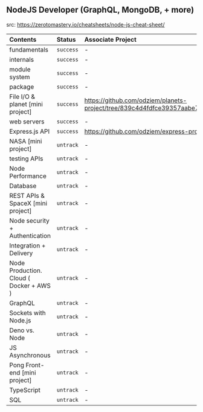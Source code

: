 ## NodeJS Developer (GraphQL, MongoDB, + more)
src: https://zerotomastery.io/cheatsheets/node-js-cheat-sheet/

| **Contents** | **Status** | **Associate Project** |
| :----------- | :--------- | :-------------------- |
| fundamentals | `success`| - |
| internals | `success` | - |
| module system | `success` | - |
| package | `success` | - |
| File I/O & planet [mini project] | `success` | https://github.com/odziem/planets-project/tree/839c4d4fdfce39357aabe704ba8d879618d4f94d |
| web servers | `success` | - |
| Express.js API | `success`| https://github.com/odziem/express-project |
| NASA [mini project] | `untrack`| - |
| testing APIs | `untrack`| - |
| Node Performance | `untrack`| - |
| Database | `untrack`| - |
| REST APIs & SpaceX [mini project] | `untrack`| - |
| Node security + Authentication | `untrack`| - |
| Integration + Delivery | `untrack`| - |
| Node Production. Cloud ( Docker + AWS ) | `untrack`| - |
| GraphQL | `untrack`| - |
| Sockets with Node.js | `untrack`| - |
| Deno vs. Node | `untrack`| - |
| JS Asynchronous | `untrack`| - |
| Pong Front-end [mini project] | `untrack`| - |
| TypeScript | `untrack`| - |
| SQL | `untrack`| - |
